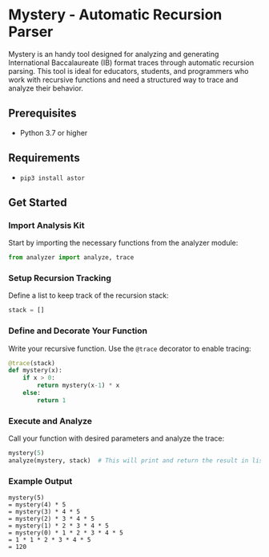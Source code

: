 # Mystery - Automatic Recursion Parser

Mystery is an handy tool designed for analyzing and generating International Baccalaureate (IB) format traces through automatic recursion parsing. This tool is ideal for educators, students, and programmers who work with recursive functions and need a structured way to trace and analyze their behavior.

## Prerequisites

- Python 3.7 or higher

## Requirements

- `pip3 install astor`

## Get Started

### Import Analysis Kit

Start by importing the necessary functions from the analyzer module:

```Python
from analyzer import analyze, trace
```

### Setup Recursion Tracking

Define a list to keep track of the recursion stack:

```Python
stack = []
```

### Define and Decorate Your Function

Write your recursive function. Use the `@trace` decorator to enable tracing:

```Python
@trace(stack)
def mystery(x):
    if x > 0:
        return mystery(x-1) * x
    else:
        return 1
```

### Execute and Analyze

Call your function with desired parameters and analyze the trace:

```Python
mystery(5)
analyze(mystery, stack)  # This will print and return the result in list format
```

### Example Output

```
mystery(5)
= mystery(4) * 5
= mystery(3) * 4 * 5
= mystery(2) * 3 * 4 * 5
= mystery(1) * 2 * 3 * 4 * 5
= mystery(0) * 1 * 2 * 3 * 4 * 5
= 1 * 1 * 2 * 3 * 4 * 5
= 120
```
